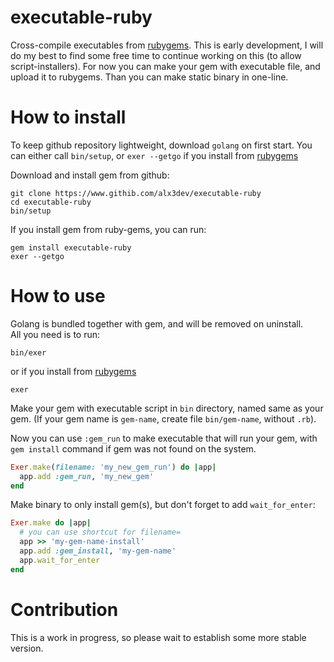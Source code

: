 # executable-ruby

Cross-compile executables from [rubygems](https://rubygems.org). This is early development, I will do my best to find some free time to continue working on this (to allow script-installers). For now you can make your gem with executable file, and upload it to rubygems. Than you can make static binary in one-line.

# How to install

To keep github repository lightweight, download `golang` on first start. You can either call `bin/setup`, or `exer --getgo` if you install from [rubygems](https://rubygems.org/alx3dev/executable-ruby)

Download and install gem from github:

`git clone https://www.githib.com/alx3dev/executable-ruby`  
`cd executable-ruby`  
`bin/setup`

If you install gem from ruby-gems, you can run:  

`gem install executable-ruby`  
`exer --getgo`

# How to use

Golang is bundled together with gem, and will be removed on uninstall.  
All you need is to run:  

`bin/exer`

or if you install from [rubygems](https://rubygems.org/alx3dev/executable-ruby)

`exer`


Make your gem with executable script in `bin` directory, named same as your gem. (If your gem name is `gem-name`, create file `bin/gem-name`, without `.rb`).

Now you can use `:gem_run` to make executable that will run your gem, with `gem install` command if gem was not found on the system.

```ruby  
Exer.make(filename: 'my_new_gem_run') do |app|
  app.add :gem_run, 'my_new_gem'
end
```  

Make binary to only install gem(s), but don't forget to add `wait_for_enter`:

```ruby  
Exer.make do |app|
  # you can use shortcut for filename=
  app >> 'my-gem-name-install'
  app.add :gem_install, 'my-gem-name'
  app.wait_for_enter
end
```

# Contribution
This is a work in progress, so please wait to establish some more stable version.
